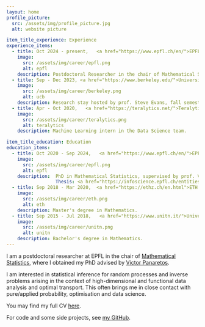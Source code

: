 ```yaml
---
layout: home
profile_picture:
  src: /assets/img/profile_picture.jpg
  alt: website picture

item_title_experience: Experience
experience_items:
  - title: Oct 2024 - present,   <a href="https://www.epfl.ch/en/">EPFL (Lausanne, CH)</a> 
    image:
      src: /assets/img/career/epfl.png
      alt: epfl
    description: Postdoctoral Researcher in the chair of Mathematical Statistics. 
  - title: Sep - Dec 2023, <a href="https://www.berkeley.edu/">University of California Berkeley (US)</a> 
    image:
      src: /assets/img/career/berkeley.png
      alt: ucb
    description: Research stay hosted by prof. Steve Evans, fall semester.
  - title: Apr - Oct 2020,   <a href="https://teralytics.net/">Teralytics AG (Zürich, CH)</a> 
    image:
      src: /assets/img/career/teralytics.png
      alt: teralytics
    description: Machine Learning intern in the Data Science team.

item_title_education: Education
education_items:
  - title: Oct 2020 - Sep 2024,   <a href="https://www.epfl.ch/en/">EPFL (Lausanne, CH)</a> 
    image:
      src: /assets/img/career/epfl.png
      alt: epfl
    description:  PhD in Mathematical Statistics, supervised by prof. Victor Panaretos.\
                  Thesis: <a href="https://infoscience.epfl.ch/entities/publication/aa75f4d2-9826-49b3-9815-0774c09ee3c8">Statistics for Covariance Operators: Transport, Flows, and Diffusions"</a> 
  - title: Sep 2018 - Mar 2020,  <a href="https://ethz.ch/en.html">ETH (Zürich, CH)</a> 
    image:
      src: /assets/img/career/eth.png
      alt: eth
    description: Master's degree in Mathematics.
  - title: Sep 2015 - Jul 2018,   <a href="https://www.unitn.it/">Università degli Studi di Trento (IT)</a> 
    image:
      src: /assets/img/career/unitn.png
      alt: unitn
    description: Bachelor's degree in Mathematics.
---
```


<p>
  I am a postdoctoral researcher at EPFL in the chair of <a href="https://www.epfl.ch/labs/smat/">Mathematical Statistics</a>, where I obtained my PhD advised by <a href="https://people.epfl.ch/victor.panaretos">Victor Panaretos</a>.
</p>

<p>
I am interested in statistical inference for random processes and inverse problems arising in the context of high-dimensional and functional data analysis and optimal transport. 
This often brings me in close contact with pure/applied probability, optimisation and data science.
</p>

<p>
You may find my full CV <a href="https://drive.google.com/file/d/1vbVCkMAPJfbvSXM5313bEKA4nZNGG7ME/view?usp=sharing">here</a>.
</p>

<p>
For code and some side projects, see <a href="https://github.com/leonardoVsantoro">my GitHub</a>.
</p>

